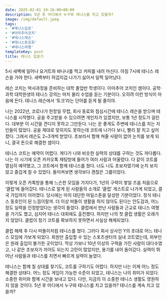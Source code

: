 ```yaml
---
date: 2025-02-01 19:16:00+00:00
description: 5년 후 어디에서 누구와 테니스를 치고 있을까?
image: /img/default.jpeg
tags:
- '#테니스입문'
- '#아마추어코치'
- '#테니스레슨'
- '#테니스동호회'
- '#테니스여행'
templateKey: post
title: 테니스 입문기
---
```


5시 새벽에 일어나 요거트와 바나나를 먹고 커피를 내려 마신다. 아침 7시에 테니스 레슨을 가야 한다. 새벽부터 허겁지겁 나가기 싫어서 일찍 일어났다.



레슨 코치는 박사과정을 준비하는 대학 졸업반 학생이다. 아마추어 코치인 셈이다. 공학·과학 대학원생의 테니스 강의는 마치 물리 수업을 듣는 기분이다. 오히려 이런 방식이 마음에 든다. 테니스 레슨에서 ‘토크’라는 단어를 듣게 될 줄이야.



나는 2022년, 코로나가 한창일 무렵, 회사 동료와 점심시간에 테니스 레슨을 받으며 테니스를 시작했다. 공을 주고받을 수 있으려면 개인차가 있겠지만, 보통 1년 정도가 걸린다. 대부분 이 시간을 견디지 못하고 그만둔다. 나는 운 좋게도 주변에 테니스를 치는 지인들이 많았다. 공을 제대로 맞히지도 못하는데 코트에 나가다 보니, 빨리 잘 치고 싶어졌다. 그래서 레슨도 2~3개씩 받았다. 초보라서 함께 쳐줄 사람이 없어 눈치를 보게 되니, 결국 돈으로 해결한 셈이다. 

  

테니스 코트는 예약이 어렵다. 게다가 나와 비슷한 실력의 상대를 구하는 것도 까다롭다. 나는 이 시기에 오픈 카카오톡 채팅방에 들어가 여러 사람과 어울렸다. 다 같이 코트를 열심히 예약했고, 그 코트에서 함께 테니스를 쳤다. 너도 나도 초보자였기에 눈치 보지 않고 즐겁게 칠 수 있었다. 돌이켜보면 생각보다 괜찮은 그룹이었다.



이렇게 오픈 카톡방을 통해 느슨한 모임을 가지다가, 1년의 구력이 쌓일 즈음 처음으로 ‘클럽’에 들어갔다. 테니스로 알게 된 사람들의 소개로 ‘클럽’ 게스트로 나가게 되었고, 결국 가입까지 이어졌다. 당시에는 마치 대단한 마일스톤을 달성한 기분이었다. 정식 테니스 동호인이 된 느낌이랄까. 더 이상 떠돌이 생활을 하지 않아도 된다는 안도감과, 어느 정도 실력을 인정받았다는 생각이 들었다. 클럽에서 만난 사람들과 근교로 테니스 여행을 가기도 했고, 심지어 테니스 대회에도 출전했다. 하지만 나의 첫 클럽 생활은 오래가지 않았다. 클럽이 정기 코트를 확보하지 못하면서 사실상 해체되었다.



클럽 해체 후 다시 떠돌이처럼 테니스를 쳤다. 그러다 회사 상사인 Y의 초대로 어느 테니스 모임에 가보게 되었다. 회원만 출입할 수 있는 스포츠센터의 실내 코트였는데, 외부인은 원래 출입이 불가한 곳이었다. 막상 가보니 10년 이상의 구력을 가진 사람이 대다수였고, 나 같은 초보자가 끼어도 되는지 고민이 많았지만, 용기를 내어 들어갔다. 실력이 뛰어난 사람들과 테니스를 치면서 빠르게 실력이 늘었다.



테니스는 함께 칠 상대를 찾기도, 코트를 구하기도 어렵다. 하지만 나는 이제 어느 정도 해결한 상태다. 어느 정도 게임이 가능한 수준이 되었고, 테니스는 나의 취미가 되었다. 소중한 취미와 함께 시간을 보내고 있다. 다만, 지금의 이 소중한 테니스 생활도 영원하지 않을 것이다. 5년 후 어디에서 누구와 테니스를 치고 있을까? 테니스를 계속 치고 있을까?